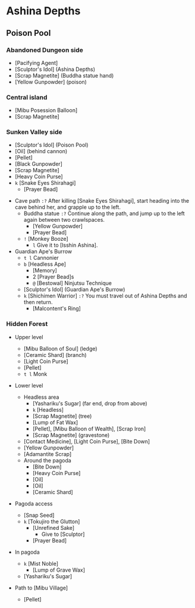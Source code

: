 # Ashina Depths

## Poison Pool

### Abandoned Dungeon side
+ [Pacifying Agent]
+ [Sculptor's Idol] (Ashina Depths)
+ [Scrap Magnetite] (Buddha statue hand)
+ [Yellow Gunpowder] (poison)

### Central island
+ [Mibu Posession Balloon]
+ [Scrap Magnetite]

### Sunken Valley side
+ [Sculptor's Idol] (Poison Pool)
+ [Oil] (behind cannon)
+ [Pellet]
+ [Black Gunpowder]
+ [Scrap Magnetite]
+ [Heavy Coin Purse]
+ `k` [Snake Eyes Shirahagi]
  - [Prayer Bead]
- Cave path
  `:?` After killing [Snake Eyes Shirahagi], start heading into the cave behind her, and grapple up to the left.
  - Buddha statue
    `:?` Continue along the path, and jump up to the left again between two crawlspaces.
    + [Yellow Gunpowder]
    + [Prayer Bead]
  + `!` [Monkey Booze]
    + `l` Give it to [Isshin Ashina].
- Guardian Ape's Burrow
  + `t l` Cannonier
  + `b` [Headless Ape]
    - [Memory]
    - 2 [Prayer Bead]s
    - `@` [Bestowal] Ninjutsu Technique
  + [Sculptor's Idol] (Guardian Ape's Burrow)
  + `k` [Shichimen Warrior]
    `:?` You must travel out of Ashina Depths and then return.
    - [Malcontent's Ring]
    
### Hidden Forest
- Upper level
  + [Mibu Balloon of Soul] (ledge)
  + [Ceramic Shard] (branch)
  + [Light Coin Purse]
  + [Pellet]
  + `t l` Monk
- Lower level
  - Headless area
    + [Yashariku's Sugar] (far end, drop from above)
    + `k` [Headless]
    + [Scrap Magnetite] (tree)
    + [Lump of Fat Wax]
    + [Pellet], [Mibu Balloon of Wealth], [Scrap Iron]
    + [Scrap Magnetite] (gravestone)
    
  + [Contact Medicine], [Light Coin Purse], [Bite Down]
  + [Yellow Gunpowder]
  + [Adamantite Scrap]
  - Around the pagoda
    + [Bite Down]
    + [Heavy Coin Purse]
    + [Oil]
    + [Oil]
    + [Ceramic Shard]
- Pagoda access
  + [Snap Seed]
  + `k` [Tokujiro the Glutton]
    - [Unrefined Sake]
      + Give to [Sculptor]
    - [Prayer Bead]
- In pagoda
  + `k` [Mist Noble]
    - [Lump of Grave Wax]
  + [Yashariku's Sugar]
- Path to [Mibu Village]
  + [Pellet]